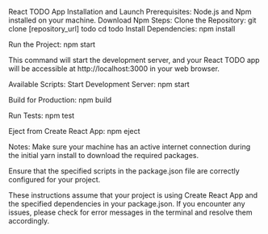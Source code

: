React TODO App
Installation and Launch
Prerequisites:
Node.js and Npm installed on your machine. Download Npm
Steps:
Clone the Repository: git clone [repository_url] todo cd todo
Install Dependencies:
npm install

Run the Project:
npm start

This command will start the development server, and your React TODO app will be accessible at http://localhost:3000 in your web browser.

Available Scripts:
Start Development Server:
npm start

Build for Production:
npm build

Run Tests:
npm test

Eject from Create React App:
npm eject

Notes:
Make sure your machine has an active internet connection during the initial yarn install to download the required packages.

Ensure that the specified scripts in the package.json file are correctly configured for your project.

These instructions assume that your project is using Create React App and the specified dependencies in your package.json. If you encounter any issues, please check for error messages in the terminal and resolve them accordingly.

